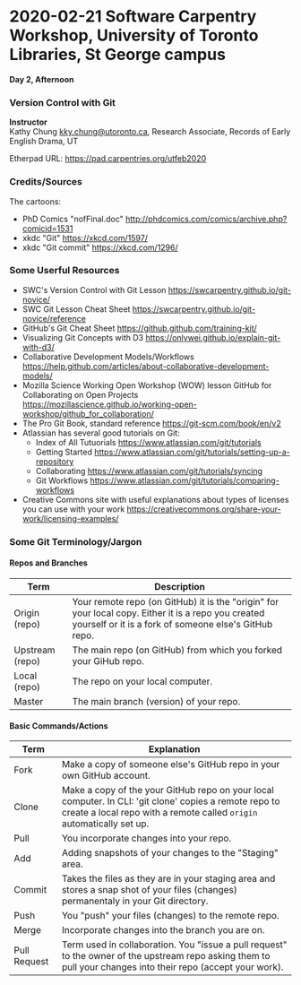 # 2020-02-21 Software Carpentry Workshop, University of Toronto Libraries, St George campus
**Day 2, Afternoon**

### Version Control with Git 

**Instructor**  
Kathy Chung <kky.chung@utoronto.ca>, Research Associate, Records of Early English Drama, UT  



Etherpad URL: https://pad.carpentries.org/utfeb2020


### Credits/Sources
The cartoons:
* PhD Comics "nofFinal.doc" http://phdcomics.com/comics/archive.php?comicid=1531
* xkdc "Git" https://xkcd.com/1597/
* xkdc "Git commit" https://xkcd.com/1296/


### Some Userful Resources
* SWC's Version Control with Git Lesson https://swcarpentry.github.io/git-novice/
* SWC Git Lesson Cheat Sheet https://swcarpentry.github.io/git-novice/reference
* GitHub's Git Cheat Sheet https://github.github.com/training-kit/
* Visualizing Git Concepts with D3 https://onlywei.github.io/explain-git-with-d3/
* Collaborative Development Models/Workflows https://help.github.com/articles/about-collaborative-development-models/
* Mozilla Science Working Open Workshop (WOW) lesson GitHub for Collaborating on Open Projects https://mozillascience.github.io/working-open-workshop/github_for_collaboration/
* The Pro Git Book, standard reference https://git-scm.com/book/en/v2
* Atlassian has several good tutorials on Git:
  * Index of All Tutuorials https://www.atlassian.com/git/tutorials  
  * Getting Started https://www.atlassian.com/git/tutorials/setting-up-a-repository
  * Collaborating https://www.atlassian.com/git/tutorials/syncing
  * Git Workflows https://www.atlassian.com/git/tutorials/comparing-workflows
* Creative Commons site with useful explanations about types of licenses you can use with your work https://creativecommons.org/share-your-work/licensing-examples/
  
  
### Some Git Terminology/Jargon
#### Repos and Branches

Term | Description
----- | ------------
Origin (repo) | Your remote repo (on GitHub) it is the "origin" for your local copy. Either it is a repo you created yourself or it is a fork of someone else's GitHub repo.
Upstream (repo)| The main repo (on GitHub) from which you forked your GiHub repo.
Local (repo) | The repo on your local computer.
Master | The main branch (version) of your repo.


#### Basic Commands/Actions

Term | Explanation
---| ---
Fork | Make a copy of someone else's GitHub repo in your own GitHub account.
Clone | Make a copy of the your GitHub repo on your local computer.  In CLI: 'git clone' copies a remote repo to create a local repo with a remote called `origin` automatically set up.
Pull | You incorporate changes into your repo.
Add | Adding snapshots of your changes to the "Staging"  area.
Commit | Takes the files as they are in your staging area and stores a snap shot of your files (changes) permanentaly in your Git directory.
Push | You "push" your files (changes) to the remote repo.
Merge | Incorporate changes into the branch you are on.
Pull Request | Term used in collaboration. You "issue a pull request" to the owner of the upstream repo asking them to pull your changes into their repo (accept your work).

